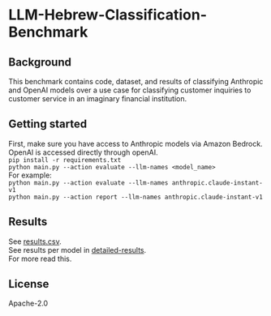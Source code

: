 # LLM-Hebrew-Classification-Benchmark
## Background
This benchmark contains code, dataset, and results of classifying Anthropic and OpenAI models over a use case for classifying customer inquiries to customer service in an imaginary financial institution.
## Getting started
First, make sure you have access to Anthropic models via Amazon Bedrock. OpenAI is accessed directly through openAI.  
`pip install -r requirements.txt`  
`python main.py --action evaluate --llm-names <model_name>`  
For example:  
`python main.py --action evaluate --llm-names anthropic.claude-instant-v1`  
`python main.py --action report --llm-names anthropic.claude-instant-v1`  

## Results
See [results.csv](./results.csv).  
See results per model in [detailed-results](./detailed-results).  
For more read this.

## License
Apache-2.0
